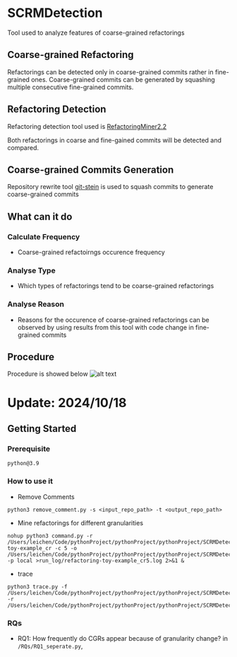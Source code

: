 # SCRMDetection

Tool used to analyze features of coarse-grained refactorings

## Coarse-grained Refactoring
Refactorings can be detected only in coarse-grained commits rather in fine-grained ones. Coarse-grained commits can be generated by squashing multiple consecutive fine-grained commits.

## Refactoring Detection
Refactoring detection tool used is [RefactoringMiner2.2](https://github.com/tsantalis/RefactoringMiner)

Both refactorings in coarse and fine-gained commits will be detected and compared.

## Coarse-grained Commits Generation
Repository rewrite tool [git-stein](https://github.com/sh5i/git-stein) is used to squash commits to generate coarse-grained commits

## What can it do

### Calculate Frequency
- Coarse-grained refactoirngs occurence frequency
### Analyse Type
- Which types of refactorings tend to be coarse-grained refactorings
### Analyse Reason
- Reasons for the occurence of coarse-grained refactorings can be observed by using results from this tool with code change in fine-grained commits

## Procedure
Procedure is showed below
![alt text](https://github.com/MashiroCl/SCRMDetection/blob/main/study_procedure.png)


# Update: 2024/10/18

## Getting Started

### Prerequisite
```shell
python@3.9
```

### How to use it
* Remove Comments
```shell
python3 remove_comment.py -s <input_repo_path> -t <output_repo_path>
```

* Mine refactorings for different granularities
```shell
nohup python3 command.py -r /Users/leichen/Code/pythonProject/pythonProject/pythonProject/SCRMDetection/experiment/data/refactoring-toy-example_cr -c 5 -o /Users/leichen/Code/pythonProject/pythonProject/pythonProject/SCRMDetection/experiment/output/result/ -p local >run_log/refactoring-toy-example_cr5.log 2>&1 &
```

* trace
```shell
python3 trace.py -f /Users/leichen/Code/pythonProject/pythonProject/pythonProject/SCRMDetection/experiment/output/result/mbassador_cr -r /Users/leichen/Code/pythonProject/pythonProject/pythonProject/SCRMDetection/experiment/data/mbassador_cr/.git```
```

### RQs
* RQ1: How frequently do CGRs appear because of granularity change?
in `/RQs/RQ1_seperate.py`, 
